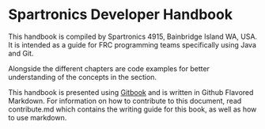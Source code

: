 # Spartronics Developer Handbook

This handbook is compiled by Spartronics 4915, Bainbridge Island WA, USA. It is intended as a guide for FRC programming teams specifically using Java and Git.

Alongside the different chapters are code examples for better understanding of the concepts in the section.

This handbook is presented using [Gitbook](https://spartronics4915.gitbook.io/developer-handbook/) and is written in Github Flavored Markdown. For information on how to contribute to this document, read contribute.md which contains the writing guide for this book, as well as how to use markdown.

